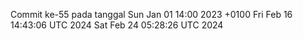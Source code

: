 Commit ke-55 pada tanggal Sun Jan 01 14:00 2023 +0100
Fri Feb 16 14:43:06 UTC 2024
Sat Feb 24 05:28:26 UTC 2024
